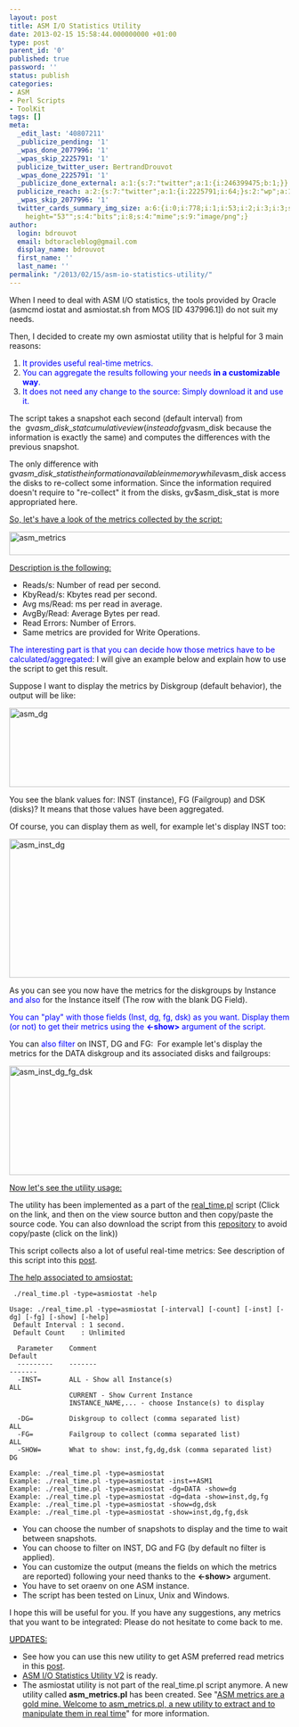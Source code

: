 ```yaml
---
layout: post
title: ASM I/O Statistics Utility
date: 2013-02-15 15:58:44.000000000 +01:00
type: post
parent_id: '0'
published: true
password: ''
status: publish
categories:
- ASM
- Perl Scripts
- ToolKit
tags: []
meta:
  _edit_last: '40807211'
  _publicize_pending: '1'
  _wpas_done_2077996: '1'
  _wpas_skip_2225791: '1'
  publicize_twitter_user: BertrandDrouvot
  _wpas_done_2225791: '1'
  _publicize_done_external: a:1:{s:7:"twitter";a:1:{i:246399475;b:1;}}
  publicize_reach: a:2:{s:7:"twitter";a:1:{i:2225791;i:64;}s:2:"wp";a:1:{i:0;i:20;}}
  _wpas_skip_2077996: '1'
  twitter_cards_summary_img_size: a:6:{i:0;i:778;i:1;i:53;i:2;i:3;i:3;s:23:"width="778"
    height="53"";s:4:"bits";i:8;s:4:"mime";s:9:"image/png";}
author:
  login: bdrouvot
  email: bdtoracleblog@gmail.com
  display_name: bdrouvot
  first_name: ''
  last_name: ''
permalink: "/2013/02/15/asm-io-statistics-utility/"
---
```


When I need to deal with ASM I/O statistics, the tools provided by Oracle (asmcmd iostat and asmiostat.sh from MOS \[ID 437996.1\]) do not suit my needs.

Then, I decided to create my own asmiostat utility that is helpful for 3 main reasons:

1.  <span style="color:#0000ff;">It provides useful real-time metrics.</span>
2.  <span style="line-height:13px;color:#0000ff;">You can aggregate the results following your needs **in a customizable way**.</span>
3.  <span style="color:#0000ff;">It does not need any change to the source: Simply download it and use it.</span>

The script takes a snapshot each second (default interval) from the  gv$asm\_disk\_stat cumulative view (instead of gv$asm\_disk because the information is exactly the same) and computes the differences with the previous snapshot.

The only difference with gv$asm\_disk\_stat is the information available in memory while v$asm\_disk access the disks to re-collect some information. Since the information required doesn't require to "re-collect" it from the disks, gv$asm\_disk\_stat is more appropriated here.

<span style="text-decoration:underline;">So, let's have a look of the metrics collected by the script:</span>

[<img src="%7B%7B%20site.baseurl%20%7D%7D/assets/images/asm_metrics.png" class="aligncenter size-full wp-image-678" width="620" height="42" alt="asm_metrics" />](http://bdrouvot.files.wordpress.com/2013/02/asm_metrics.png)

<span style="text-decoration:underline;">Description is the following:</span>

-   Reads/s: Number of read per second.
-   KbyRead/s: Kbytes read per second.
-   Avg ms/Read: ms per read in average.
-   AvgBy/Read: Average Bytes per read.
-   Read Errors: Number of Errors.
-   Same metrics are provided for Write Operations.

<span style="color:#0000ff;">The interesting part is that you can decide how those metrics have to be calculated/aggregated</span>: I will give an example below and explain how to use the script to get this result.

Suppose I want to display the metrics by Diskgroup (default behavior), the output will be like:

[<img src="%7B%7B%20site.baseurl%20%7D%7D/assets/images/asm_dg.png" class="aligncenter size-full wp-image-679" width="620" height="142" alt="asm_dg" />](http://bdrouvot.files.wordpress.com/2013/02/asm_dg.png)

You see the blank values for: INST (instance), FG (Failgroup) and DSK (disks)? It means that those values have been aggregated.

Of course, you can display them as well, for example let's display INST too:

[<img src="%7B%7B%20site.baseurl%20%7D%7D/assets/images/asm_inst_dg.png" class="aligncenter size-full wp-image-680" width="620" height="249" alt="asm_inst_dg" />](http://bdrouvot.files.wordpress.com/2013/02/asm_inst_dg.png)

As you can see you now have the metrics for the diskgroups by Instance <span style="color:#0000ff;">and also</span> for the Instance itself (The row with the blank DG Field).

<span style="color:#0000ff;">You can "play" with those fields (Inst, dg, fg, dsk) as you want. Display them (or not) to get their metrics using the **&lt;-show&gt;** argument of the script.</span>

You can <span style="color:#0000ff;">also filter</span> on INST, DG and FG:  For example let's display the metrics for the DATA diskgroup and its associated disks and failgroups:

[<img src="%7B%7B%20site.baseurl%20%7D%7D/assets/images/asm_inst_dg_fg_dsk.png" class="aligncenter size-full wp-image-681" width="620" height="196" alt="asm_inst_dg_fg_dsk" />](http://bdrouvot.files.wordpress.com/2013/02/asm_inst_dg_fg_dsk.png)

<span style="text-decoration:underline;">Now let's see the utility usage:</span>

The utility has been implemented as a part of the [real\_time.pl](http://bdrouvot.wordpress.com/real_time/ "real_time") script (Click on the link, and then on the view source button and then copy/paste the source code. You can also download the script from this [repository](https://docs.google.com/folder/d/0B7Jf_4JdsptpRHdyOWk1VTdUdEU/edit?pli=1) to avoid copy/paste (click on the link))

This script collects also a lot of useful real-time metrics: See description of this script into this [post](http://bdrouvot.wordpress.com/2013/01/30/real-time-database-utilities-grouped-into-a-single-script/ "Real-Time database utilities grouped into a single script").

<span style="text-decoration:underline;">The help associated to amsiostat:</span>

     ./real_time.pl -type=asmiostat -help

    Usage: ./real_time.pl -type=asmiostat [-interval] [-count] [-inst] [-dg] [-fg] [-show] [-help]
     Default Interval : 1 second.
     Default Count    : Unlimited

      Parameter    Comment                                                      Default
      ---------    -------                                                      -------
      -INST=       ALL - Show all Instance(s)                                   ALL
                   CURRENT - Show Current Instance
                   INSTANCE_NAME,... - choose Instance(s) to display

      -DG=         Diskgroup to collect (comma separated list)                  ALL
      -FG=         Failgroup to collect (comma separated list)                  ALL
      -SHOW=       What to show: inst,fg,dg,dsk (comma separated list)          DG

    Example: ./real_time.pl -type=asmiostat
    Example: ./real_time.pl -type=asmiostat -inst=+ASM1
    Example: ./real_time.pl -type=asmiostat -dg=DATA -show=dg
    Example: ./real_time.pl -type=asmiostat -dg=data -show=inst,dg,fg
    Example: ./real_time.pl -type=asmiostat -show=dg,dsk
    Example: ./real_time.pl -type=asmiostat -show=inst,dg,fg,dsk

-   You can choose the number of snapshots to display and the time to wait between snapshots.
-   You can choose to filter on INST, DG and FG (by default no filter is applied).
-   You can customize the output (means the fields on which the metrics are reported) following your need thanks to the **&lt;-show&gt;** argument.
-   You have to set oraenv on one ASM instance.
-   The script has been tested on Linux, Unix and Windows.

I hope this will be useful for you. If you have any suggestions, any metrics that you want to be integrated: Please do not hesitate to come back to me.

<span style="text-decoration:underline;color:#000000;">UPDATES:</span>

-   See how you can use this new utility to get ASM preferred read metrics in this [post](http://bdrouvot.wordpress.com/2013/02/18/asm-preferred-read-collect-performance-metrics/ "ASM Preferred Read: Collect performance metrics").
-   [ASM I/O Statistics Utility V2](http://bdrouvot.wordpress.com/2013/07/05/asm-io-statistics-utility-v2/ "ASM I/O Statistics Utility V2") is ready.
-   The asmiostat utility is not part of the real\_time.pl script anymore. A new utility called **asm\_metrics.pl** has been created. See "[ASM metrics are a gold mine. Welcome to asm\_metrics.pl, a new utility to extract and to manipulate them in real time](http://bdrouvot.wordpress.com/2013/10/04/asm-metrics-are-a-gold-mine-welcome-to-asm_metrics-pl-a-new-utility-to-extract-and-to-manipulate-them-in-real-time/ "ASM metrics are a gold mine. Welcome to asm_metrics.pl, a new utility to extract and to manipulate them in real time")" for more information.
